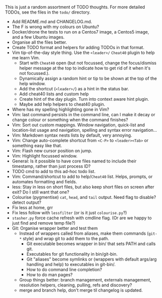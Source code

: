 This is just a random assortment of TODO thoughts.  For more detailed TODOs, see the files in the `todo/` directory.

* Add README.md and CHANGELOG.md.
* The F is wrong with my colours on Ubuntu?
* Docker/drone the tests to run on a Centos7 image, a Centos5 image, and a few Ubuntu images.
* Organise all the files better.
* Create TODO format and helpers for adding TODOs in that format.
* Vim tip-of-the-day style thing.  Use the `<leader>/` `Cheat40` plugin to help me learn Vim.
    * Start with `Cheat40` open (but not focussed, change the focus/dismiss helper message at the top to indicate how to get rid of it when it's not focussed.).
    * Dynamically assign a random hint or tip to be shown at the top of the help window.
    * Add the shortcut (`<leader>/`) as a hint in the status bar.
    * Add cheat40 lists and custom help
    * Create hint of the day plugin.  Turn into context aware hint plugin.
    * Maybe add help helpers to cheat40 plugin.
* Where has my spelling highlighting gone in Vim?
* Vim: last command persists in the command line, can I make it decay or change colour or something when the command finishes?
* Vim: Sort out custom mappings.  Window navigation, quick-list and location-list usage and navigation, spelling and syntax error navigation...
* Vim: Markdown syntax nests lists by default, very annoying.
* Vim: Change auto-complete shortcut from `<C-P>` to `<leader><Tab>` or something easy like that.
* Vim: Flash new cursor position on jump.
* Vim: Highlight focussed window.
* General: Is it possible to have core files named to include their timestamp, rather than just process ID?
* TODO cmd to add to this ad-hoc todo list.
* Vim: Command/shortcut to add to help/`Cheat40` list.  Helps, prompts, or automates formatting and fields.
* less: Stay in less on short files, but also keep short files on screen after exit?  Do I still want that one?
* Colourise (pygmentise) `cat`, `head`, and `tail` output.  Need flag to disable?  detect output?
* Fix less at home, grr
* Fix less follow with `lessfilter` (or is it just `colourise.py`?)
* `stasher.py` force cache refresh with cmdline flag.  (Or are we happy to just find and remove temp file?)
* Git:  Organise wrapper better and test them
    * Instead of wrappers called from aliases, make them commands (`git-*` style) and wrap git to add them to the path.
    	* Git executable becomes wrapper in bin/ that sets PATH and calls git.
    	* Executables for git functionality in bin/git-bin.
    	* Git "aliases" become symlinks or (wrappers with default args/arg handling and help) to executables in git-bin/.
    	* How to do command line completion?
    	* How to do man pages?
    * Group things better:  branch management, externals management, resolution helpers, cleaning, pulling, refs and discovery?
    * merge and branch help, don't merge til changelog is updated.
